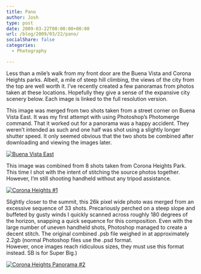 ```yaml
---
title: Pano
author: Josh
type: post
date: 2009-03-22T00:00:00+00:00
url: /blog/2009/03/22/pano/
socialShare: false
categories:
  - Photography

---
```

Less than a mile’s walk from my front door are the Buena Vista and Corona Heights parks. Albeit, a mile of steep hill climbing, the views of the city from the top are well worth it. I’ve recently created a few panoramas from photos taken at these locations. Hopefully they give a sense of the expansive city scenery below. Each image is linked to the full resolution version.

This image was merged from two shots taken from a street corner on Buena Vista East. It was my first attempt with using Photoshop’s Photomerge command. That it worked out for a panorama was a happy accident. They weren’t intended as such and one half was shot using a slightly longer shutter speed. It only seemed obvious that the two shots be combined after downloading and viewing the images later.

[![Buena Vista East](http://gallery.quantumfish.com/photos/492466698_oxymw-S-1.jpg)][1]

This image was combined from 8 shots taken from Corona Heights Park. This time I shot with the intent of stitching the source photos together. However, I’m still shooting handheld without any tripod assistance.

[![Corona Heights #1](http://farm3.static.flickr.com/2685/4151791537_a25b009b4d.jpg)][2]

Slightly closer to the summit, this 26k pixel wide photo was merged from an excessive sequence of 33 shots. Precariously perched on a steep slope and buffeted by gusty winds I quickly scanned across roughly 180 degrees of the horizon, snapping a quick sequence for this composition. Even with the large number of uneven handheld shots, Photoshop managed to create a decent stitch. The original combined .psb file weighed in at approximately 2.2gb (normal Photoshop files use the .psd format.  
However, once images reach ridiculous sizes, they must use this format instead. SB is for Super Big.)

[![Corona Heights Panorama #2](http://gallery.quantumfish.com/photos/496140488_j2VCk-S.jpg)][3]

 [1]: http://www.quantumfish.com/media/Buena_Vista_Panorama.jpg
 [2]: http://www.flickr.com/photos/quantumfish/4151791537/in/set-72157622793690677/
 [3]: http://www.quantumfish.com/media/Corona%20Heights_Panorama2.jpg